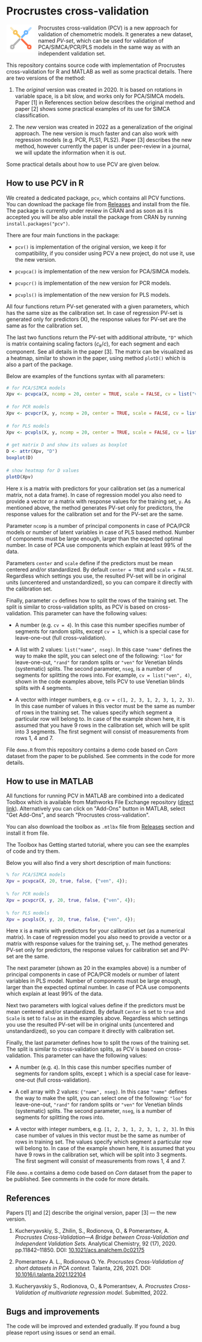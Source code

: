 # Procrustes cross-validation

<img src="logo.png" width="75" height="75" style="float:left;padding-right:10px;">Procrustes cross-validation (PCV) is a new approach for validation of chemometric models. It generates a new dataset, named *PV-set*, which can be used for validation of PCA/SIMCA/PCR/PLS models in the same way as with an independent validation set.

This repository contains source code with implementation of Procrustes cross-validation for R and MATLAB as well as some practical details. There are two versions of the method:

1. The *original* version was created in 2020. It is based on rotations in variable space, is a bit slow, and works only for PCA/SIMCA models. Paper [1] in References section below describes the original method and paper [2] shows some practical examples of its use for SIMCA classification.

2. The *new* version was created in 2022 as a generalization of the original approach. The new version is much faster and can also work with regression models (e.g. PCR, PLS1, PLS2). Paper [3] describes the new method, however currently the paper is under peer-review in a journal, we will update the information when it is out.

Some practical details about how to use PCV are given below.

## How to use PCV in R

We created a dedicated package, `pcv`, which contains all PCV functions. You can download the package file from [Releases](https://github.com/svkucheryavski/pcv/releases) and install from the file. The package is currently under review in CRAN and as soon as it is accepted you will be also able install the package from CRAN by running `install.packages("pcv")`.

There are four main functions in the package:

* `pcv()` is implementation of the original version, we keep it for compatibility, if you consider using PCV a new project, do not use it, use the new version.

* `pcvpca()` is implementation of the new version for PCA/SIMCA models.

* `pcvpcr()` is implementation of the new version for PCR models.

* `pcvpls()` is implementation of the new version for PLS models.

All four functions return PV-set generated with a given parameters, which has the same size as the calibration set. In case of regression PV-set is generated only for predictors (X), the response values for PV-set are the same as for the calibration set.

The last two functions return the PV-set with additional attribute, `"D"` which is matrix containing scaling factors ($c_k/c$), for each segment and each component. See all details in the paper [3]. The matrix can be visualized as a heatmap, similar to shown in the paper, using method `plotD()` which is also a part of the package.

Below are examples of the functions syntax with all parameters:

```r
# for PCA/SIMCA models
Xpv <- pcvpca(X, ncomp = 20, center = TRUE, scale = FALSE, cv = list("ven", 4))

# for PCR models
Xpv <- pcvpcr(X, y, ncomp = 20, center = TRUE, scale = FALSE, cv = list("ven", 4))

# for PLS models
Xpv <- pcvpls(X, y, ncomp = 20, center = TRUE, scale = FALSE, cv = list("ven", 4))

# get matrix D and show its values as boxplot
D <- attr(Xpv, "D")
boxplot(D)

# show heatmap for D values
plotD(Xpv)
```

Here `X` is a matrix with predictors for your calibration set (as a numerical matrix, not a data frame). In case of regression model you also need to provide a vector or a matrix with response values for the training set, `y`. As mentioned above, the method generates PV-set only for predictors, the response values for the calibration set and for the PV-set are the same.

Parameter `ncomp` is a number of principal components in case of PCA/PCR models or number of latent variables in case of PLS based method. Number of components must be large enough, larger than the expected optimal number. In case of PCA use components which explain at least 99% of the data.

Parameters `center` and `scale` define if the predictors must be mean centered and/or standardized. By default `center = TRUE` and `scale = FALSE`. Regardless which settings you use, the resulted PV-set will be in original units (uncentered and unstandardized), so you can compare it directly with the calibration set.

Finally, parameter `cv` defines how to split the rows of the training set. The split is similar to cross-validation splits, as PCV is based on cross-validation. This parameter can have the following values:

* A number (e.g. `cv = 4`). In this case this number specifies number of segments for random splits, except `cv = 1`, which is a special case for leave-one-out (full cross-validation).

* A list with 2 values: `list("name", nseg)`. In this case `"name"` defines the way to make the split, you can select one of the following: `"loo"` for leave-one-out, `"rand"` for random splits or `"ven"` for Venetian blinds (systematic) splits. The second parameter, `nseg`, is a number of segments for splitting the rows into. For example, `cv = list("ven", 4)`, shown in the code examples above, tells PCV to use Venetian blinds splits with 4 segments.

* A vector with integer numbers, e.g. `cv = c(1, 2, 3, 1, 2, 3, 1, 2, 3)`. In this case number of values in this vector must be the same as number of rows in the training set. The values specify which segment a particular row will belong to. In case of the example shown here, it is assumed that you have 9 rows in the calibration set, which will be split into 3 segments. The first segment will consist of measurements from rows 1, 4 and 7.


File `demo.R` from this repository contains a demo code based on *Corn* dataset from the paper to be published. See comments in the code for more details.


## How to use in MATLAB

All functions for running PCV in MATLAB are combined into a dedicated Toolbox which is available from Mathworks File Exchange repository ([direct link](https://se.mathworks.com/matlabcentral/fileexchange/121468-procrustes-cross-validation)). Alternatively you can click on "Add-Ons" button in MATLAB, select "Get Add-Ons", and search "Procrustes cross-validation".

You can also download the toolbox as `.mtlbx` file from [Releases](https://github.com/svkucheryavski/pcv/releases) section and install it from file.

The Toolbox has Getting started tutorial, where you can see the examples of code and try them.

Below you will also find a very short description of main functions:

```matlab
% for PCA/SIMCA models
Xpv = pcvpca(X, 20, true, false, {"ven", 4});

% for PCR models
Xpv = pcvpcr(X, y, 20, true, false, {"ven", 4});

% for PLS models
Xpv = pcvpls(X, y, 20, true, false, {"ven", 4});
```

Here `X` is a matrix with predictors for your calibration set (as a numerical matrix). In case of regression model you also need to provide a vector or a matrix with response values for the training set, `y`. The method generates PV-set only for predictors, the response values for calibration set and PV-set are the same.

The next parameter (shown as 20 in the examples above) is a number of principal components in case of PCA/PCR models or number of latent variables in PLS model. Number of components must be large enough, larger than the expected optimal number. In case of PCA use components which explain at least 99% of the data.

Next two parameters with logical values define if the predictors must be mean centered and/or standardized. By default `Center` is set to `true` and `Scale` is set to  `false` as in the examples above. Regardless which settings you use the resulted PV-set will be in original units (uncentered and unstandardized), so you can compare it directly with calibration set.

Finally, the last parameter defines how to split the rows of the training set. The split is similar to cross-validation splits, as PCV is based on cross-validation. This parameter can have the following values:

* A number (e.g. `4`). In this case this number specifies number of segments for random splits, except `1` which is a special case for leave-one-out (full cross-validation).

* A cell array with 2 values: `{"name", nseg}`. In this case `"name"` defines the way to make the split, you can select one of the following: `"loo"` for leave-one-out, `"rand"` for random splits or `"ven"` for Venetian blinds (systematic) splits. The second parameter, `nseg`, is a number of segments for splitting the rows into.

* A vector with integer numbers, e.g. `[1, 2, 3, 1, 2, 3, 1, 2, 3]`. In this case number of values in this vector must be the same as number of rows in training set. The values specify which segment a particular row will belong to. In case of the example shown here, it is assumed that you have 9 rows in the calibration set, which will be split into 3 segments. The first segment will consist of measurements from rows 1, 4 and 7.

File `demo.m` contains a demo code based on *Corn* dataset from the paper to be published. See comments in the code for more details.

## References

Papers [1] and [2] describe the original version, paper [3] — the new version.

1. Kucheryavskiy, S., Zhilin, S., Rodionova, O., & Pomerantsev, A. *Procrustes Cross-Validation—A Bridge between Cross-Validation and Independent Validation Sets.* Analytical Chemistry,  92 (17), 2020. pp.11842–11850. DOI: [10.1021/acs.analchem.0c02175](https://doi.org/10.1021/acs.analchem.0c02175)

2. Pomerantsev A. L., Rodionova O. Ye. *Procrustes Cross-Validation of short datasets in PCA context.* Talanta, 226, 2021. DOI: [10.1016/j.talanta.2021.122104](https://doi.org/10.1016/j.talanta.2021.122104)

3. Kucheryavskiy S., Rodionova, O., & Pomerantsev, A. *Procrustes Cross-Validation of multivariate regression model*. Submitted, 2022.


## Bugs and improvements

The code will be improved and extended gradually. If you found a bug please report using issues or send an email.


